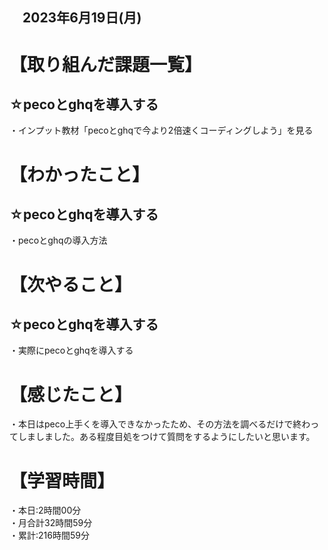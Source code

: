 ## 　2023年6月19日(月)
# 【取り組んだ課題一覧】
## ☆pecoとghqを導入する
・インプット教材「pecoとghqで今より2倍速くコーディングしよう」を見る
# 【わかったこと】
## ☆pecoとghqを導入する
・pecoとghqの導入方法
# 【次やること】
## ☆pecoとghqを導入する
・実際にpecoとghqを導入する
# 【感じたこと】
・本日はpeco上手くを導入できなかったため、その方法を調べるだけで終わってしましました。ある程度目処をつけて質問をするようにしたいと思います。
# 【学習時間】
・本日:2時間00分<br>
・月合計32時間59分<br>
・累計:216時間59分
